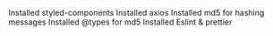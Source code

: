 Installed styled-components
Installed axios
Installed md5 for hashing messages
Installed @types for md5
Installed Eslint & prettier
